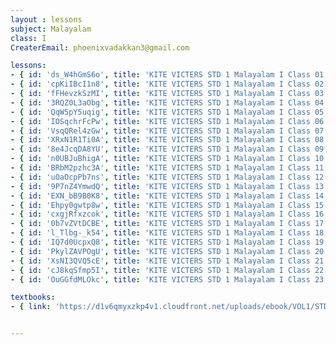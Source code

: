 ```yaml
--- 
layout : lessons 
subject: Malayalam
class: I
CreaterEmail: phoenixvadakkan3@gmail.com

lessons: 
- { id: 'ds_W4hGmS6o', title: 'KITE VICTERS STD 1 Malayalam I Class 01 (First Bell-ഫസ്റ്റ് ബെല്‍)' }
- { id: 'cpKiIBcI1n8', title: 'KITE VICTERS STD 1 Malayalam I Class 02 (First Bell-ഫസ്റ്റ് ബെല്‍)' }
- { id: 'fFHevzkSzMI', title: 'KITE VICTERS STD 1 Malayalam I Class 03 (First Bell-ഫസ്റ്റ് ബെല്‍)' }
- { id: '3RQZ0L3aObg', title: 'KITE VICTERS STD 1 Malayalam I Class 04 (First Bell-ഫസ്റ്റ് ബെല്‍)' }
- { id: 'QqW5pY5uqig', title: 'KITE VICTERS STD 1 Malayalam I Class 05 (First Bell-ഫസ്റ്റ് ബെല്‍)' }
- { id: 'IOSqchrFcPw', title: 'KITE VICTERS STD 1 Malayalam I Class 06 (First Bell-ഫസ്റ്റ് ബെല്‍)' }
- { id: 'VsqQRel4zGw', title: 'KITE VICTERS STD 1 Malayalam I Class 07 (First Bell-ഫസ്റ്റ് ബെല്‍)' }
- { id: 'XRxN1R1Ti0A', title: 'KITE VICTERS STD 1 Malayalam I Class 08 (First Bell-ഫസ്റ്റ് ബെല്‍)' }
- { id: '8e4JcqDA8YU', title: 'KITE VICTERS STD 1 Malayalam I Class 09 (First Bell-ഫസ്റ്റ് ബെല്‍)' }
- { id: 'n0UBJuBhigA', title: 'KITE VICTERS STD 1 Malayalam I Class 10 (First Bell-ഫസ്റ്റ് ബെല്‍)' }
- { id: 'BRbM2pzhc3A', title: 'KITE VICTERS STD 1 Malayalam I Class 11 (First Bell-ഫസ്റ്റ് ബെല്‍)' }
- { id: 'uOaOcpPb7ns', title: 'KITE VICTERS STD 1 Malayalam I Class 12 (First Bell-ഫസ്റ്റ് ബെല്‍)' }
- { id: '9P7nZ4YmwdQ', title: 'KITE VICTERS STD 1 Malayalam I Class 13 (First Bell-ഫസ്റ്റ് ബെല്‍)' }
- { id: 'EXN_bB9B0K8', title: 'KITE VICTERS STD 1 Malayalam I Class 14 (First Bell-ഫസ്റ്റ് ബെല്‍)' }
- { id: 'Ehpy0gwtp8w', title: 'KITE VICTERS STD 1 Malayalam I Class 15 (First Bell-ഫസ്റ്റ് ബെല്‍)' }
- { id: 'cxgjRfxzcok', title: 'KITE VICTERS STD 1 Malayalam I Class 16 (First Bell-ഫസ്റ്റ് ബെല്‍)' }
- { id: '0b7vZVtDCBE', title: 'KITE VICTERS STD 1 Malayalam I Class 17 (First Bell-ഫസ്റ്റ് ബെല്‍)' }
- { id: 'l_Tlbg-_k54', title: 'KITE VICTERS STD 1 Malayalam I Class 18 (First Bell-ഫസ്റ്റ് ബെല്‍)' }
- { id: 'IQ7d0UcpxQ8', title: 'KITE VICTERS STD 1 Malayalam I Class 19 (First Bell-ഫസ്റ്റ് ബെല്‍)' }
- { id: 'PkylZAVPOgU', title: 'KITE VICTERS STD 1 Malayalam I Class 20 (First Bell-ഫസ്റ്റ് ബെല്‍)' }
- { id: 'XsNI3QVQ5cE', title: 'KITE VICTERS STD 1 Malayalam I Class 21 (First Bell-ഫസ്റ്റ് ബെല്‍)' }
- { id: 'cJ8kqSfmp5I', title: 'KITE VICTERS STD 1 Malayalam I Class 22 (First Bell-ഫസ്റ്റ് ബെല്‍)' }
- { id: 'OuGGfdMLOkc', title: 'KITE VICTERS STD 1 Malayalam I Class 23 (First Bell-ഫസ്റ്റ് ബെല്‍)' }

textbooks:
- { link: 'https://d1v6qmyxzkp4v1.cloudfront.net/uploads/ebook/VOL1/STD1/KeralapadavaliMal/KeralapadavaliMal.pdf', title: 'Malayalam Part -1' , medium: 'Malayalam' }


---
```



